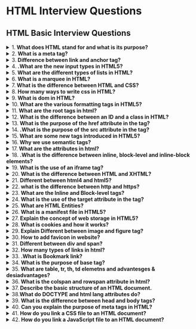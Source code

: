 # HTML Interview Questions

## HTML Basic Interview Questions

<details>
<summary>
1.<b>  What does HTML stand for and what is its purpose?</b>
</summary>

**HTML** or `Hyper Text Markup Language` is the standard language for creating web pages and applications. HTML5, the latest version as of 2022, introduces several new elements and attributes, elevating user experience and software application standards.

HTML is responsible for structuring web content, ensuring accessibility, and guiding how web pages are visually presented. It remains the foundational structure for running nearly all web content.

**Core Functionalities**

1. **Structuring Content**: Tags like `<header>`, `<footer>`, and `<section>` divide content, streamlining its organization.
2. **Embedding Media**: HTML provides tags to incorporate multimedia such as images, audio, and video.
3. **Form Handling**: Interactive sections such as user input forms are defined with input and label tags.
4. **Hyperlinks**: Essential for navigation, hypertext links like `<a>` anchor content within or outside the webpage.
   **Accessibility Features**: Semantic tags like `<nav>` and <article> not only structure data but also improve accessibility for users relying on screen readers.
   **Integration of Other Technologies**: Can integrate with scripting languages like JavaScript and libraries and frameworks like Bootstrap for enhanced visual appeal.

**Compatibility and Development**

The primary objective of HTML5 is to improve the language's support for the latest multimedia, while keeping it easily readable by humans. It was designed to be backward and forward compatible, so that content written in previous versions can be seamlessly integrated and interact with content authored in subsequent versions.

**Visual Presentation and User Interface Adaptations**
HTML5 is engineered to provide more flexibility, control, and aesthetic maturity for web pages and web-based software applications. Web developers can use it to craft modern web interfaces with rich visual and multimedia experiences. It also allows for more responsive and adaptive design, ensuring optimal viewing on a variety of devices and screen sizes. This reflects a broader shift in technology toward a more device-agnostic user experience.

**The Role of CSS and JavaScript**
While HTML offers static content, CSS and JavaScript enable additional layers of styling, interactivity, and dynamic content updates. The integration of these three technologies (referred to as HTML-CSS-JS) stands as the trio that forms the backbone of almost all web-based content. They're often presented as HTML5-CSS3-JS to signify unified modern best practices. Online, there's even tools that combine these technologies into a single framework or language such as WebAssembly or Dart. The trio represents a more modular approach, allowing distinct teams to focus on individual layers, streamlining development in larger projects. Mastering their intersection helps in designing a robust and cohesive user experience. This concept is captured by the acronym "PEA", which stands for the Platform (HTML), the Engine (JavaScript), and the Appearance (CSS). Each category focuses on a distinct aspect of user experience.

**Practical Uses**

**Website Development**: All traditional web resources, from simple blogs to expansive e-commerce sites, remain based primarily on HTML.
**Web Applications**: Web technologies have evolved significantly, allowing for sophisticated applications like Google Docs, Trello, and Slack to run entirely in a web browser. HTML5 has played a pivotal role in this development.
**Advertising & Media**: HTML5's advanced media handling tools have made it the standard for online ads and multimedia content.

</details>

<details>
<summary>
2.<b>   What is a meta tag?</b>
</summary>

A `meta tag` provides metadata about a web page. The page information is not displayed on the web page.
but is used by browsers and search engines to understand and categorize the content of the page such as page description, keywords, author, and viewport settings for responsive design.

```jsx harmony
<!DOCTYPE html>
<html lang="en">
<head>
    <meta charset="UTF-8"> //Special characters to use like ASCII (American Standard Code for Information Interchange) The ASCII code for uppercase 'A' is 65.The ASCII code for lowercase 'a' is 97.The ASCII code for the digit '0' is 48.
    <meta http-equiv="X-UA-Compatible" content="IE=edge">
    <meta name="viewport" content="width=device-width, initial-scale=1.0">
    <meta name="description" content="This is food description">
    <meta name="keyword" content="food, food service, food industry">
    <meta name="robots" content="index, follow">
    <meta name="author" content="Nandakishore">
    <link rel="stylesheet" href="assets/style.css">
    <title>Food4You</title>
</head>
<body>
</body>
</html>

```

</details>

<details>
<summary>
3.<b> Difference between link and anchor tag?</b>
</summary>

- `Link` tag It is used for linking the external resources file.
- `Anchor` tag It is used for linking to navigate one web page to another web page and these links are clickable.
</details>

<details>
<summary>
4.<b> .What are the new input types in HTML5?</b>
</summary>

New input types offered by `HTML5`

- type=”week”
- type=”month”
- type=”time”
- type=”datetime”
- type=”datetime-local”
- type=”color”
- type=”search”
- type=”range”
- type=”url”

</details>

<details>
<summary>
5.<b>  What are the different types of lists in HTML?</b>
</summary>

**There are 3 types of lists:**

- **Ordered list** It's used when you want to display a list of items and each item is marked with a number.
- **Unordered list** On the other hand an unordered list displays a list of items and each item is marked with a bullet point.
- **Definition list** each list item with a title and a description.

```jsx harmony
<ol type="I">
        <li>Apple</li>
        <li>Banana</li>
        <li>Carrot</li>
</ol>
<ul type="circle">
        <li>Apple</li>
        <li>Banana</li>
        <li>Carrot</li>
</ul>
```

</details>

<details>
<summary>
6.<b>  What is a marquee in HTML?</b>
</summary>

A` marquee tag` is used to make text or images scroll automatically on a web page. However, it's no longer in modern (HTML5)

</details>

<details>
<summary>
7.<b> What is the difference between HTML and CSS?</b>
</summary>

HTML is used to display the content on a web page, while CSS is used to control the presentation, layout, and design of a web page.

</details>

<details>
<summary>
8.<b> How many ways to write css in HTML?</b>
</summary>
There are three ways to write CSS in HTML documents:

- Inline
- Internal
- External
</details>

<details>
<summary>
9.<b> What is dom in HTML?</b>
</summary>
DOM stands for Document Object Model. When a web page is getting loaded that time the browser creates a dom of the page and it is constructed as a tree of objects.
</details>

<details>
<summary>
10.<b> What are the various formatting tags in HTML5?</b>
</summary>

```jsx harmony
<sup></sup> //Superscript
<sub></sub> //Subscript
<del></del> //strikethrough
<strong></strong> //Bold
<em></em> //Italic or emphasized
```

</details>

<details>
<summary>
11.<b> What are the root tags in html?</b>
</summary>

There are some root tags. Without including these root tags in HTML we can’t create web pages.

- html
- head
- body
</details>

<details>
<summary>
12.<b> What is the difference between an ID and a class in HTML?</b>
</summary>

An ID is used to identify a unique element on a web page, while a class is used to identify a group of elements.

</details>

<details>
<summary>
13.<b> What is the purpose of the href attribute in the tag?</b>
</summary>

href attribute is used to specify the URL of the hyperlink.It tells the browser where to navigate when the link is clicked.URL(Uniform Resource Locator)

</details>

<details>
<summary>
14.<b> .What is the purpose of the src attribute in the  tag?</b>
</summary>

src attribute specifies the source file path.

</details>

<details>
<summary>
15.<b> What are some new tags introduced in HTML5?</b>
</summary>

Some new tags in HTML5 include:

- header
- footer
- section
- nav
- article
- main
- aside
- video
- audio
</details>

<details>
<summary>
16.<b> Why we use semantic tags?</b>
</summary>

For deveveloper easier to read and understand as well as It help the search engines.

</details>

<details>
<summary>
17.<b> What are the attributes in html?</b>
</summary>

Attributes are special words used inside the opening tag to control the element's behaviour

- style
- href
- src
- alt
- class
- Id
- type
- value
- width
- height
</details>

<details>
<summary>
18.<b> .What is the difference between inline, block-level and inline-block elements?</b>
</summary>

- `Inline elements` doesn’t start with a new line and only take up as much width as necessary.
- `Block-level elements` always start with a new line and take up full width.
- `inline-block` It’s formatted just like the inline element, where it doesn’t start on a new line. but, you can set width and height values.
</details>

<details>
<summary>
19.<b> What is the use of an iframe tag?</b>
</summary>

iframe stands for "inline frame tag." It's used to embed content from another source directly into the current webpage.
To integrate external resources like web pages, videos, maps, and more into your own page.

```jsx harmony
<iframe src="https://www.bing.com/" frameborder="0" width="800"></iframe>
```

</details>

<details>
<summary>
20.<b> What is the difference between HTML and XHTML?</b>
</summary>

HTML and XHTML Both essential languages for creating web pages.The main difference between them syntax and structure.

| HTML                                           | XHTML                                           |
| ---------------------------------------------- | ----------------------------------------------- |
| HTML is Hypertext Markup Language              | XHTML is Extensible Hypertext Markup Language   |
| It is not a case-sensitive language            | It is a case-sensitive language                 |
| It is An application of SGML                   | It is An application of XML                     |
| It Can function properly without a closing tag | It Can’t function properly without being closed |
| It No hard rule on structures of the elements  | It Structure of the elements should be followed |
| It Attributes have quotes as optional          | It Attributes have quotes mandatory             |

</details>

<details>
<summary>
21.<b> Different between html4 and html5?</b>
</summary>

1. **Doctype Declaration**:

- HTML 4 we have to declare a little lengthy code of doctype.
- HTML 5 we have to declare in short code of doctype

2. **Semantic Elements**:

- HTML 4 we need to specify a name for the div element.
- HTML 5 Introduces semantic elements like section, article, nav, header, footer, etc., which provides a more meaningful way to structure content.

3. **Multimedia Support**:

- HTML 4 Relying on third-party plugins like Flash for multimedia content.
- HTML 5 Introduces native support for multimedia with audio and video tags, reducing the need for third-party plugins.

4. **Input Types**:

- HTML4: Limited input types available like text, password, email, number, checkbox, radio, submit, reset, hidden.
- HTML5: Introduces new input types like week, month, time, datetime, datetime-local, color etc.

</details>

<details>
<summary>
22.<b> what is the difference between http and https?</b>
</summary>

The main difference between these two terms `http` and `https`.

**HTTP** `(Hypertext Transfer Protocol)`:

- HTTP is a protocol used for transferring data over the internet.
- It is not secure because the data transferred between the client and website is not encrypted
- HTTP is fast compared to HTTPS

**HTTPS** `(Hypertext Transfer Protocol Secure)`:

- HTTPS is a secure version of HTTP.
- It uses SSL (Secure Sockets Layer) protocols to encrypt the data transmitted between the client and website.
- This encryption helps protect sensitive information like passwords, credit card numbers, and personal details from being intercepted.
- HTTPS It helps to improve search rankings

</details>

<details>
<summary>
23.<b> What are the Inline and Block-level tags?</b>
</summary>

| Inline tags | Block-level tags |
| ----------- | ---------------- |
| a           | header           |
| strong      | footer           |
| em          | section          |
| img         | form             |
| button      | h1 to h6         |
| input       | hr               |
| br          | p                |
| label       | ol               |
| span        | ul               |
| sub         | li               |
| sup         | dl               |
| textarea    | dt               |
| script      | dd               |
| small       | table            |
|             | div              |
|             | nav              |
|             | aside            |
|             | video            |

</details>

<details>
<summary>
24.<b>  What is the use of the target attribute in the tag?</b>
</summary>

- \_blank: It opens the link in a new window.
- \_self: It opens in the same window.
</details>

<details>
<summary>
25.<b> What are HTML Entities?</b>
</summary>

`HTML` Entities are special characters used to represent characters that cannot be typed on a keyboard

- < for <(less than)
- > for <(greater than)
- © for <(copyright right)
- ® for (Register)
- ™ for (Trade Mark)
</details>

<details>
<summary>
26.<b> What is a manifest file in HTML5?</b>
</summary>

A Manifest file is a simple text file that tells the browser what to cache and what not to cache. In offline and online mode.

**There are three sections of a Manifest file:**

- **CACHE** - Files listed here are cached after they are downloaded for the first time.
- **NETWORK** - Files listed here require a connection to the server, and are never cached.
- **FALLBACK** - Files listed here specify fallback pages if a page is inaccessible.

</details>

<details>
<summary>
27.<b> Explain the concept of web storage in HTML5?</b>
</summary>

- web applications can store data locally within the client browser.
- Before HTML5 version, application data had to be stored in cookies.
- Web storage is more secure, and large amounts of data can be stored locally, without affecting website performance.

**There 2 object** :-

**LocalStorage**- for multiple sessions with no expired date.
**sessionStorage**- for single session(data is lost when browser is tab closed).

Example:-

- windows.localstorage.setItem(key,value);
- value=windows.localstorage.getItem(key);
- windows.localstorage.removeItem(key)
- windows.sessionstorage.setItem(key,value);
- value=windows.sessionstorage.getItem(key);
- windows.sessionstorage.removeItem(key

</details>

<details>
<summary>
28.<b> What is cookies and how it works?</b>
</summary>

A cookie is a small piece of data created by a web server on browser to remember information about the user and tracking user behaviour.
Generally, email and password are will not store directly in cookies, instead of that server will create a session ID for session management.

</details>

<details>
<summary>
29.<b> Explain Different between image and figure tag?</b>
</summary>

Both tags are used to display image on a webpage, but they have different purposes.

- An image tag is use to display on a webpage. It is a self-closing tag. Requires the "src" attribute to specify image source. Optional attributes like "alt," "width," and "height" can be included.
- The figure tag is used to group together an image or a video along with a caption. It Requires a closing tag. It is used to semantically organize the content.
</details>

<details>
<summary>
30.<b> How to add favicon in website?</b>
</summary>

To add a favicon to a website in between head tag use the link tag inside of link tag we have some attribute rel for icon type is format href for source for image.

```jsx harmony
<link rel="icon" type="image/x-icon" href="/images/favicon.ico">

```

</details>

<details>
<summary>
31.<b> Different between div and span?</b>
</summary>

A div element is used for block-level organize and styling of page, where as a span element is used for inline organize and styling.

</details>

<details>
<summary>
32.<b> How many types of links in html?</b>
</summary>

It has 5 types of links:

```jsx harmony

<a href="https://www.example.com">Visit Example Website</a> // External link

<a href="https://www.example.com">
  <img src="image.jpg" alt="Example Image"> //Image link
</a>

<a href="mailto:info@example.com">Send Email</a> //Email link

<a href="#section2">Bookmark Section 2</a> //Bookmark link
<div id="section2">This is Section 2</div>

<a href="tel:+1234567890">Call Us</a> //Phone link
```

</details>

<details>
<summary>
33.<b> .What is Bookmark link?</b>
</summary>

A bookmark link is used to navigate to a specific section on the same website.

```jsx harmony
  <body>
      <a href="#home">Home</a>
      <a href="#about">About</a>

      <section id="home">
        <h2>Section Home</h2>
        <p>This is home page</p>
      </section>

       <a href="#home">Home</a>
      <section id="about">
        <h2>Section Home</h2>
        <p>This is home page</p>
      </section>
  <body/>
```

</details>

<details>
<summary>
34.<b> What is the purpose of base tag?</b>
</summary>

The base tag is used for common base url for all relative urls within a document and this tag is placed in head tag.

```jsx harmony
 <!DOCTYPE html>
<html>
  <head>
    <title>Hello, World!</title>
    <link rel="stylesheet" href="styles.css" />
    <base href="https://www.abc.com/" />
  </head>
  <body>
      <a href="page1.html">Home</a>
      <a href="page2.html">About</a>
  </body>
</html>
```

</details>

<details>
<summary>
35.<b> What are table, tr, th, td elemetns and advantesges & desiadvantages?</b>
</summary>

- Table is the container for the entire table.
- Tr (table row) is used to define a row in the table.
- Th (table header) is used to represent the column headers names.
- Td (table data) is used to represents the regular cells in a table.
- Table structure is not good for mobile device(not responsive).

```jsx harmony
<table border="1" cellpadding="10" cellspacing="0" width="100%">
  <thead>
    <tr>
      <th colspan="2">S.No</th>
      <th>Name</th>
      <th>Email</th>
    </tr>
  </thead>
  <tbody>
    <tr>
      <td rowspan="2">1</td>
      <td>Nandakishore</td>
      <td>nandakishore695@gmail.com</td>
      <td>7893797371</td>
    </tr>
    <tr>
      <td>Akshay</td>
      <td>akshay@gmail.com</td>
      <td>7893797371</td>
    </tr>
  </tbody>
  <tfoot>
    <tr>
      <td colspan="3">Total</td>
      <td>20</td>
    </tr>
  </tfoot>
</table>
```

</details>

<details>
<summary>
36.<b> What is the colspan and rowspan attribute in html?</b>
</summary>

- The colspan attribute is used to merge multiple cells in horizontally into a single cell.
- The rowspan attribute is used to merge multiple cells in vertically into a single cell.
- Colspan and rospan attribute is applicable to th and td tag only.
</details>

<details>

## HTML Advance Interview Questions

<summary>
37.<b> Describe the basic structure of an HTML document.</b>
</summary>

**HyperText Markup Language** (`HTML`) serves as the backbone of web content, defining its structure and semantics. We will now walk you through the fundamental elements of an HTML document.

**Basic Structure of an HTML Document**
An HTML document consists of two primary sections: the head and the body.

**Document Type Declaration (DOCTYPE)**
The Document Type Declaration (DOCTYPE) is not an HTML tag; it's an instruction to the web browser about what version of HTML the page is written in.

```jsx harmony
<!DOCTYPE html>
```

This declaration shows that the document is an HTML5 document.

**HTML Element**
The `html` element is the root element of an HTML page. It encompasses the entire content, both head and body.

```jsx harmony
<html>
    <!-- Head and Body Sections Are Nested Inside -->
</html>
```

**Head Section**
The `head` section provides meta-information about the document. It isn't displayed in the web browser itself but serves various other purposes, from providing a title to linking external resources.

```jsx harmony

<head>
    <!-- Title and Meta-Tags, Styles, Scripts, etc. -->
</head>
```

**Title Element**
The `title` element specifies the document's title, which is displayed in the browser's title bar or tab.

```jsx harmony
<title>Your Page Title</title>
```

**Body Section**
The body section encapsulates the document's visible content—what users see and interact with.

```jsx harmony
<body>
    <!-- Content Visible to Users: Headings, Paragraphs, Images, etc. -->
</body>
```

</details>

<details>
<summary>
38.<b>What do DOCTYPE and html lang attributes do? </b>
</summary>

**Document Type** (DOCTYPE) and the `lang` attribute play crucial roles in our webpages.

**DOCTYPE: Defining Document Type and Validation Mode**

**Purpose**

- Specifies the HTML or XHTML version used in the document.
- Identifies parsing method and algorithm for the web browser, affecting consistency.

**Code Example**
The `<!DOCTYPE>` declaration is placed at the very top of the HTML file, even before the <html> tag begins.

```jsx harmony

<!DOCTYPE html>
<html>
  <head>
    <title>Page Title</title>
  </head>
  <body>
    <!-- Content -->
  </body>
</html>
```

**Lang Attribute: Language Specification**
The `lang` attribute, present in the HTML tag, specifies the primary language used in the document. Its value is a primary language subtag as defined in RFC 5646 (BCP 47) and it can include a valid language code, a valid language code followed by a valid region code, or simply "und" for unspecified language.

Code Example

```jsx harmony
<!DOCTYPE html>
<html lang="en-US">
  <head>
    <title>Page Title</title>
  </head>
  <body>
    <h1>Welcome</h1>
    <p>This is a demo page.</p>
  </body>
</html>
```

</details>

<details>
<summary>
39.<b> What is the difference between head and body tags?</b>
</summary>

While the `<head>` and `<body>` tags are fundamental to every HTML document, they serve distinct purposes and are located in separate areas of the web page.

**Key Distinctions**

1. **Role and Content**
   **Head**: Houses meta-information, such as document title, character encoding, and stylesheets, all of which are essential for page setup but not visible to the user.
   **Body**: Contains the bulk of visible content, including text, images, videos, links, and more.
2. **Placement in the HTML File**
   **Head**: Precedes the body and provides setup before actual content is rendered.
   \_ : Follows the head section and encompasses all visible content.
3. **Common Elements in Each Section**
   **Head**: Typically links to CSS files or may have inline CSS, contains the document title, any JavaScript reference, character set declaration, and meta tags.
   **Body**: Holds structural components like headers, navbars, articles, sections, and the footer, along with visual content like images and visible text.

**Visual Representation in the HTML File**

1.  **<head> Section**:

```jsx harmony
<!DOCTYPE html>
<html>
  <head>
    <meta charset="UTF-8">
    <link rel="stylesheet" type="text/css" href="styles.css">
  </head>
  <body>
    <!-- Content Here -->
  </body>
</html>
```

2. **<body> Section**:

```jsx harmony
<!DOCTYPE html>
<html>
  <head>
    <meta charset="UTF-8">
    <link rel="stylesheet" type="text/css" href="styles.css">
  </head>
  <body>
    <header>
      <h1>Welcome!</h1>
      <nav>
        <ul>
          <li><a href="#">Home</a></li>
          <li><a href="#">About</a></li>
          <li><a href="#">Contact</a></li>
        </ul>
      </nav>
    </header>

    <section>
      <h2>Recent Posts</h2>
      <article>
        <h3>Post Title</h3>
        <p>Post content goes here.</p>
      </article>
    </section>

    <footer>
      <p>&copy; 2023 MySite</p>
    </footer>

  </body>
</html>
```

</details>

<details>
<summary>
40.<b> Can you explain the purpose of meta tags in HTML?</b>
</summary>

**Meta tags** provide metadata about a web page through information invisible to visitors but essential for search engines, social media, and other web technology. This metadata includes details such as the page's title, keywords, and description.

**Key Meta Tags**
**Meta Description**: A concise summary of the page's content, often used in search engine results.

**Meta Keywords**: Historically used to specify relevant keywords for the page, but they have been largely deprecated due to abuse by spammers.

**Meta Robots**: Directs search engine bots on how to interact with the page, such as index it for search results, follow its links, or refrain from both.

**Meta Viewport**: Crucial for responsive design, it guides the browser on how to scale and display the page, especially useful for mobile devices.

**Meta Charset**: Defines the character encoding used on the webpage, ensuring text is displayed correctly.

**Meta Author**: Identifies the page's creator or author.

**Open Graph, Twitter Cards**: Specialized meta tags used by social platforms like Facebook and Twitter to optimize page sharing.

**Canonical URL**: Indicates the preferred URL when a page can be accessed through multiple paths.

**Refresh and Redirect**: Older, less common meta tags that dictate page behavior.

**Code Example: Common Meta Tags**
Here is the HTML code:

```jsx harmony
<!DOCTYPE html>
<html lang="en">
<head>
    <meta charset="UTF-8">
    <meta name="description" content="This is a sample web page with a concise description.">
    <meta name="keywords" content="HTML, meta tags, web design, SEO">
    <meta name="author" content="John Doe">
    <meta name="viewport" content="width=device-width, initial-scale=1.0">
    <title>Sample Web Page</title>
</head>
<body>
    <!-- Page content goes here -->
</body>
</html>
```

**Responsible Use of Meta Tags**
With search engines evolving, many tags have diminished in significance. Here's the current state:

**Still Relevant**: Meta Description, Viewport, Charset, Author, and Canonical
**Limited Effect**: Keywords, Refresh, and Robots
**Specialized Fields**: Open Graph, Twitter Cards are necessary for tailored content on social platforms

To maintain a robust online presence, focus on high-quality content, user experience, and technical soundness, and don't solely rely on meta tags.

</details>

<details>
<summary>
41.<b> How do you link a CSS file to an HTML document?</b>
</summary>

Linking a CSS file to an HTML document is a fundamental step for styling. This is generally done by indicating the CSS file's path in the `head` section of the HTML file using `<link>` tags.

**HTML Link Tag: <link>**
HTML uses the `<link>` tag to integrate external resources such as CSS files.

**Syntax**

```jsx harmony
<link rel="stylesheet" href="path/to/style.css">
```

**rel**: Specifies the type of relationship between the current document and the linked file. For CSS, it should be set to "stylesheet".

**href**: Points to the location of the external CSS file. This can be via an absolute URL (i.e., http://...) or a relative path to the HTML file.

**type**: Supplied for legacy purposes but is not required given the file is a CSS file.

**Code Example: Using the Link Tag**
Here is the HTML code:

```jsx harmony
<!DOCTYPE html>
<html lang="en">
<head>
    <link rel="stylesheet" href="path/to/style.css">
</head>
<body>
    <!-- Body content -->
</body>
</html>
```

</details>

<details>
<summary>
42.<b> How do you link a JavaScript file to an HTML document?</b>
</summary>

To link a JavaScript file to an HTML document, you need to use the `<script>` HTML tag. There are two primary ways to do this:

**External Script File**: Link a separate JavaScript file to your HTML document.
**Inline Script**: Embed JavaScript code directly within your HTML file.

**External Script File**
To use an external JavaScript file, follow these steps:

**Create the JavaScript File**: Save your JavaScript code in a separate file with a `.js` extension. For example, `script.js`.

**Link the JavaScript File to your HTML Document**: Add the following code within the `<head>` or at the end of the `<body>` section of your HTML file.

```jsx hrmony
<script src="path-to-your-js-file.js"></script>
```

Replace path-to-your-js-file.js with the actual path to your JavaScript file.

**Best Practices**
**Placement**: It's good practice to place your `<script>` tags at the end of the `<body>` section, just before the closing `</body>` tag. This ensures that the HTML content loads first, which can improve the website's initial rendering speed.

**Syntax**: The HTML5 specification does not require a closing tag for the `<script>` element.

**Inline Script**
You can also include JavaScript directly within your HTML file. This is called an "inline script." To do this, encase your JavaScript code within **<script>** tags, like this:

```jsx harmony
<script>// Your JavaScript code goes here</script>
```

**Best Practices**
**Content Separation**: For better code organization, it's often better to keep your JavaScript in a separate file, especially for larger applications.

**Caching**: When using an external JavaScript file, the browser caches the script, which can speed up your site on subsequent visits. However, if the script changes often, this caching can be a problem.

**Maintainability and Reusability**: Utilizing an external JavaScript file allows for better code management, reusability, and ease of making updates or fixes across multiple HTML files.

**Example HTML File**
Here is the code:

**Implementation: HTML File**

```jsx harmony
<!DOCTYPE html>
<html lang="en">
<head>
    <meta charset="UTF-8">
    <meta name="viewport" content="width=device-width, initial-scale=1.0">
    <title>Document</title>
    <script src="path-to-your-js-file.js"></script>
</head>
<body>
    <!-- Your content here -->
    <script>
        // Inline JavaScript code here.
    </script>
</body>
</html>
```

</details>

<details>
<summary>
43.<b> How do you add a comment in HTML and why would you use them?</b>
</summary>

To add a comment in HTML, wrap it between <!-- and -->.

For example:

```jsx harmony
<!-- This is a comment -->
<p>Hello, World!</p>
```

**Role of Comments in Development**
Comments ensure clear code comprehension and can be used for:

**Instructions**: Guiding developers on next steps.
**Documentation**: Articulating intricate code segments.
**Debugging**: Temporarily removing portions for bug testing.
**Reminders**: Highlighting sections for later revision.

**Best Practices for Using Comments**

**Purposeful Clarity**: Comments must explain what the code does, not how. Code and inline comments should clarify how the code works.
**Relevance**: Avoid stating the obvious and focus on unique or complex components.
**Conciseness**: Keep comments brief to reduce visual clutter.
**Regular Maintenance**: Update or remove outdated comments to maintain accuracy.

**When are Comments Unnecessary?**

- **Trivial Cases**: Comments like "
  wrapper" or "
  tag" denote the obvious.

- **Self-Explanatory Code**: Writing self-descriptive code eliminates the need for specific comments.

</details>

<details>
<summary>
44.<b> How do you serve your page in multiple languages?</b>
</summary>

Let's discuss the best practices for serving web pages in multiple languages and the corresponding HTML5 tag, `<html lang="en">`.

**Language Tag**
For serving content in multiple languages and optimizing accessibility and search engine performance, you should use the `lang` attribute on the `<html>` tag. This is considered a best practice, even if the page is only in English.

```jsx harmony
<html lang="en">
  <head>
    <meta charset="UTF-8">
    <meta name="viewport" content="width=device-width, initial-scale=1.0">
    <title>Your Website</title>
  </head>
  <body>
    <!-- Page content here -->
  </body>
</html>
```

**Common Language Codes**

Most languages follow the two-letter ISO 639-1 code, such as "en" for English or "es" for Spanish. Some languages also use an extended ISO 639-2 or 639-3 code, which might require three to four letters, like "por" for Portuguese.

For dialects or region-specific content, you can use a hyphen, followed by an ISO 3166-1 alpha-2 country code. For instance:

- "en-GB" for British English
- "es-ES" for Spanish as spoken in Spain
- "pt-BR" for Brazilian Portuguese
- "pt-PT" for European Portuguese

  Understand that while the `lang` attribute assists in accessibility, user agents may not always recognize or act upon these subtags.

**SEO Considerations**
Serving content in multiple languages comes with SEO responsibilities. One common practice is to assign a language-specific URL for each version of your content. In addition to this, utilize human-readable URLs to effectively comminicate the language and the content topic/design.

For instance, use:

- `example.com/en-US/about` for pages in American English.
- `example.com/es-MX/sobre` for those in Mexican Spanish.

**AI-Clearance Required**
This technique requires further validation and clearance upon implementation as a lot is dependent on SEO constraints and localized content.

</details>

<details>
<summary>
45.<b> What are data-* attributes and when should they be used?</b>
</summary>

**Data attributes** in HTML5, often referred to as `data-\*` attributes, help embed custom data within HTML elements. This presents a powerful tool for web developers, facilitating streamlined `JavaScript` and `CSS` operations.

**Core Benefits**
**Accessibility**: Data attributes are easily accessible through the dataset API in JavaScript.

**Ignoring formatting tactics**: In places where content served by backend, cannot assume the content to always be JSON encoded, shortened, or have odd formatting.

**Data Isolation**: For better maintenance of web documents. Data attributes have clear, defined roles within HTML.

**Code Example: Using Data Attributes**
Here is the HTML & JavaScript:

```jsx harmony
<div id="user" data-name="John Doe" data-age="25"></div>

<script>
  const userDiv = document.getElementById('user');
  console.log(userDiv.dataset.name);  // Output: "John Doe"
  console.log(userDiv.dataset.age);   // Output: "25"
</script>
```

**Appropriate Use-Cases**
**Custom Content for DOM Elements**: For attaching extra information or configuration settings exclusively relevant to an HTML element.

**Example**: A div may have a data-show-tooltip attribute set to true to indicate it should display a tooltip.

**Interactivity Configuration**: When working with user-made widgets, data attributes can specify how they behave in a more structured, intended manner. Useful in contexts where individual DIV or section blocks have interactivity toggles, or categories.

**E-Commerce & Web Products**: To store product-specific IDs or additional details as they pertain to the DOM representation of a product in a catalog.

**Styling Signifiers**: You can leverage data attributes in CSS for different types of styling like category colors, hover effects, or even in JavaScript-based CSS declarations.

</details>

<details>
<summary>
46.<b> What is the difference between b and strong tags?</b>
</summary>

The `<b>` and `<strong>` tags are both used for text emphasis in HTML, but they have different semantic meanings.

**Bold vs. Strong**

- The purpose of the `<b>` tag is to make the text bold, mainly for visual styling.
- The `<strong>` tag, on the other hand, semantically emphasizes the text, indicating its importance.

**Semantic Importance**
The use of semantic tags like `<strong>` is beneficial for components like screen readers, browsers, and search engines, which can provide better user experience or understanding of content with proper emphasis.

**Code Example: B vs. Strong**
In the HTML, the content "Caution" is visually bold and the content "Urgent Notice!" is both visually bold and semantically strong.

```jsx harmony
<p>
  <b>Caution</b>: This action cannot be undone.
  <br>
  <strong>Urgent Notice!</strong> Please save your work before proceeding.
</p>
```

**General Best Practice**
**Visual Styling** is usually left to CSS. `<b>` should be used with caution, if at all, as it becomes redundant in many scenarios due to CSS's wide adoption.
Semantic Tags like `<strong>` provide context, clarity, and accessibility to the content.

</details>

<details>
<summary>
47.<b> When would you use em over i, and vice versa?</b>
</summary>

Let's see the difference between `'em'` and `'i'` HTML tags.

**When to Use 'em'**
The `'em'` tag italicizes the text by default and should be reserved for occasions when emphasis is needed.

One potential usage could be for interactive instructions:

```jsx harmony
<p>
  <strong>Press</strong> <em>Enter</em> to submit.
</p>
```

**When to Use 'i'**
The `'i'` tag, or italics tag, is often avoided for text styling. Instead, consider semantic HTML, CSS, or more explicit HTML options like `<em>` for emphasis, when possible.

Here's an example of `<em>` combined with CSS for an additional bit of fluorescence.

```jsx harmony
<p>
  His <em style="background-color: yellow; color: red;">anger</em> was palpable.
</p>
```

</details>

<details>
<summary>
48.<b> What is the purpose of small, s, and mark tags?</b>
</summary>

The `small`, `s`, and `mark` HTML5 tags are used to alter the structure and presentation of text content.

**<small>**
The `<small>` tag indicates that the enclosed text is of lesser importance, typically used for fine print, legal disclaimers, copyright notices, etc.

Here are examples:

**Use Case**

```jsx harmony
<footer>
  <small>&copy; 2022 Company Name</small>
</footer>
```

**<s>**
The <s> tag, which stands for "strike," is a non-semantic, obscure tag that is often replaced with a more meaningful tag, such as <del> for "deleted" content. However, it still visually strikes out its content.

**Use Case**

```jsx harmony
<p>
  Your discount code is: <s>EXPIRED123</s>
</p>
```

**Visual Representation**
Your discount code is: EXPIRED123

**<mark>**
The` <mark>` tag is used to **highlight** or set apart text without specifying any additional semantic information.

**Use Case**

```jsx harmony
<p>
  Important: Please <mark>schedule your appointment</mark> at least 48 hours in
  advance.
</p>
```

</details>

<details>
<summary>
49.<b> What are semantic HTML tags and why are they important?</b>
</summary>

**Semantic HTML** tags provide both structure and meaning to web content. They allow crawlers, browsers, and even assistive technologies to understand content better and present it more effectively. This approach improves accessibility and search engine optimization, making pages easier to maintain and understand.

**Benefits of Semantic Tags**

**SEO and Accessibility**: Employing semantic tags improves your page's search engine ranking and ensures it's accessible to all users, including those with disabilities.

**Consistent Structure**: Semantic tags establish a cohesive layout, vital for large websites or platforms.

**Relevance to Bots and Crawlers**: Search engine algorithms dissect web pages more accurately when content is correctly labeled.

**Content Division**: Segregating content by their meaning makes the document more understandable and maintainable.

**Common Semantic Tags**

- <p>: A paragraph.
- <h1> - <h6>: Headings, with 1 (highest) to 6 (lowest) levels.
- <ul> / <ol>: Unordered or ordered list.
- <li>: List item inside a list.
- <a>: Anchor, used for links.
- <img>: An image.
- <figure> / <figcaption>: For a figure such as an image, with accompanying caption.

**Necessary vs. Optional Tags**
While essential tags like `<header>` and `<footer>` indicate crucial sections, many are optional based on the website's nature or the page's segregation needs. For example, a blog may require the `<article>` tag, while a retail site might not.

In modern web development, the clear distinction offered by semantic tags is invaluable for quick comprehension and maintenance, yielding superior results for both users and developers.

**Code Example: Before vs. After Semantic HTML**
Consider the before and after examples to see the impact of semantic tags.

**Before Semantic HTML**

```jsx harmony
<div class="nav">
    <div class="logo">
        <a href="#">Logo</a>
    </div>
    <div class="nav-links">
        <a href="#">Home</a>
        <a href="#">About</a>
        <a href="#">Contact</a>
    </div>
</div>
<div class="main-wrapper">
    <div class="image">
        <img src="image.jpg" alt="A beautiful landscape">
    </div>
    <div class="content">
        <h3>Welcome</h3>
        <p>Some welcome text here.</p>
    </div>
</div>
<div class="footer">
    <p>© 2022 Company Name</p>
</div>
```

**After Implementing Semantic Tags**

```jsx harmony
<header>
    <div class="logo">
        <a href="#">Logo</a>
    </div>
    <nav>
        <a href="#">Home</a>
        <a href="#">About</a>
        <a href="#">Contact</a>
    </nav>
</header>

<main>
    <figure>
        <img src="image.jpg" alt="A beautiful landscape">
        <figcaption>A beautiful landscape</figcaption>
    </figure>
    <section>
        <h1>Welcome</h1>
        <p>Some welcome text here.</p>
    </section>
</main>

<footer>
    <p>© 2022 Company Name</p>
</footer>
```

</details>

<details>
<summary>
50.<b> How do you create a paragraph or a line break in HTML?</b>
</summary>

In HTML, to create a paragraph, use `<p>...</p>` tags, and to insert a line break, use `<br>` tag.

**Paragraphs in HTML**
Traditional paragraph formatting in HTML is achieved using the <p> tag. The browser's default styling generally adds spacing to the top and bottom of each <p> element, creating distinct paragraphs.

**Syntax**

```jsx harmony
<p>
  This is an example of a paragraph. The text enclosed within the &lt;p&gt; tags
  represents a single paragraph.
</p>
```

**Visual Representation**
This is an example of a paragraph. The text enclosed within the `<p>` tags represents a single paragraph.

**Line Breaks in HTML**
To insert a simple line break in an HTML document, use the `<br>` tag. This tag doesn't require a closing equivalent.

**Syntax**

```jsx harmony
First Line<br>Second Line
```

**Visual Representation**
**First Line**
Second Line (This text doesn't render the line break; it's just to show the raw HTML.)

**Multi-line Text Elements**
In HTML, the `<textarea>` tag allows the input of several lines of text. Nonetheless, it does not auto-format for paragraphs. It wraps text instead, and vertical scroll bars might be enabled, based on the template and content.

Syntax

```jsx harmony
<textarea rows="4" cols="50">
  This is a multi-line text area. It doesn't automatically create separate
  paragraphs. Text wraps based on dimensions supplied.
</textarea>
```

**Visual Representation**

```jsx harmony
<textarea rows="4" cols="50">
  This is a multi-line text area. It doesn't automatically create separate
  paragraphs. Text wraps based on dimensions supplied.
</textarea>
```

</details>

<details>
<summary>
51.<b> What is Character Encoding? </b>
</summary>

Character encoding is a method of converting bytes into characters. To validate or display an HTML document properly, a program must choose a proper character encoding. This is specified in the tag:

```jsx harmony
<meta charset="utf-8" />
```

</details>

<details>
<summary>
52.<b>  What does async and defer refer in script tag? Describe the difference between <script>, <script async> and <script defer></b>
</summary>

- **Async**: Downloads the script file during HTML parsing and will pause the HTML parser to execute it when it has finished downloading.

- **Defer**: Defer downloads the script file during HTML parsing and will only execute it after the HTML parser has completed. Not all browsers support this.

The async attribute is used to indicate to the browser that the script file can be executed asynchronously. The HTML parser does not need to pause at the point it reaches the script tag to fetch and execute, the execution can happen whenever the script becomes ready after being fetched in parallel with the document parsing.

The defer attribute tells the browser to only execute the script file once the HTML document has been fully parsed.

</details>

<details>
<summary>
53.<b></b>
</summary>
</details>

<details>
<summary>
54.<b></b>
</summary>
</details>

<details>
<summary>
55.<b></b>
</summary>
</details>

<details>
<summary>
56.<b></b>
</summary>
</details>

<details>
<summary>
57.<b></b>
</summary>
</details>

<details>
<summary>
58.<b></b>
</summary>
</details>

<details>
<summary>
59.<b></b>
</summary>
</details>

<details>
<summary>
60.<b></b>
</summary>
</details>

<details>
<summary>
61.<b></b>
</summary>
</details>

<details>
<summary>
62.<b></b>
</summary>
</details>

<details>
<summary>
63.<b></b>
</summary>
</details>

<details>
<summary>
64.<b></b>
</summary>
</details>

<details>
<summary>
65.<b></b>
</summary>
</details>

<details>
<summary>
66.<b></b>
</summary>
</details>

<details>
<summary>
67.<b></b>
</summary>
</details>

<details>
<summary>
68.<b></b>
</summary>
</details>

<details>
<summary>
69.<b></b>
</summary>
</details>

<details>
<summary>
70.<b></b>
</summary>
</details>

<details>
<summary>
71.<b></b>
</summary>
</details>

<details>
<summary>
72.<b></b>
</summary>
</details>

<details>
<summary>
73.<b></b>
</summary>
</details>

<details>
<summary>
74.<b></b>
</summary>
</details>

<details>
<summary>
75.<b></b>
</summary>
</details>

<details>
<summary>
76.<b></b>
</summary>
</details>

<details>
<summary>
77.<b></b>
</summary>
</details>

<details>
<summary>
78.<b></b>
</summary>
</details>

<details>
<summary>
79.<b></b>
</summary>
</details>

<details>
<summary>
80.<b></b>
</summary>
</details>

<details>
<summary>
81.<b></b>
</summary>
</details>

<details>
<summary>
82.<b></b>
</summary>
</details>

<details>
<summary>
83.<b></b>
</summary>
</details>

<details>
<summary>
84.<b></b>
</summary>
</details>

<details>
<summary>
85.<b></b>
</summary>
</details>

<details>
<summary>
86.<b></b>
</summary>
</details>

<details>
<summary>
87.<b></b>
</summary>
</details>

<details>
<summary>
88.<b></b>
</summary>
</details>

<details>
<summary>
89.<b></b>
</summary>
</details>

<details>
<summary>
90.<b></b>
</summary>
</details>

<details>
<summary>
91.<b></b>
</summary>
</details>

<details>
<summary>
92.<b></b>
</summary>
</details>

<details>
<summary>
93.<b></b>
</summary>
</details>

<details>
<summary>
94.<b></b>
</summary>
</details>

<details>
<summary>
95.<b></b>
</summary>
</details>

<details>
<summary>
96.<b></b>
</summary>
</details>

<details>
<summary>
97.<b></b>
</summary>
</details>

<details>
<summary>
98.<b></b>
</summary>
</details>

<details>
<summary>
99.<b></b>
</summary>
</details>

<details>
<summary>
100.<b></b>
</summary>
</details>
